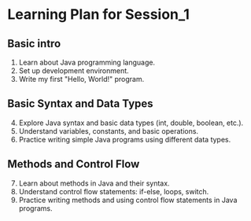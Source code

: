 # Learning Plan for Session_1

## Basic intro
1. Learn about Java programming language.
2. Set up development environment.
3. Write my first "Hello, World!" program.


## Basic Syntax and Data Types
4. Explore Java syntax and basic data types (int, double, boolean, etc.).
5. Understand variables, constants, and basic operations.
6. Practice writing simple Java programs using different data types.

## Methods and Control Flow
7. Learn about methods in Java and their syntax.
8. Understand control flow statements: if-else, loops, switch.
9. Practice writing methods and using control flow statements in Java programs.
